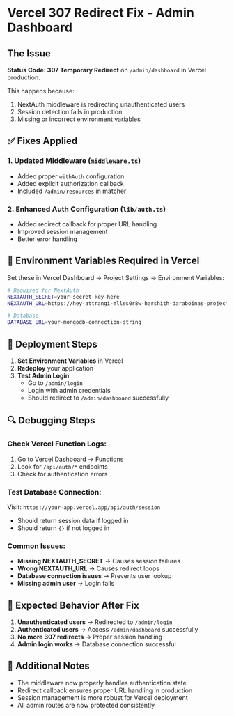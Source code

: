 # Vercel 307 Redirect Fix - Admin Dashboard

## The Issue
**Status Code: 307 Temporary Redirect** on `/admin/dashboard` in Vercel production.

This happens because:
1. NextAuth middleware is redirecting unauthenticated users
2. Session detection fails in production
3. Missing or incorrect environment variables

## ✅ Fixes Applied

### 1. Updated Middleware (`middleware.ts`)
- Added proper `withAuth` configuration
- Added explicit authorization callback
- Included `/admin/resources` in matcher

### 2. Enhanced Auth Configuration (`lib/auth.ts`)
- Added redirect callback for proper URL handling
- Improved session management
- Better error handling

## 🔧 Environment Variables Required in Vercel

Set these in Vercel Dashboard → Project Settings → Environment Variables:

```bash
# Required for NextAuth
NEXTAUTH_SECRET=your-secret-key-here
NEXTAUTH_URL=https://hey-attrangi-mlles0r8w-harshith-daraboinas-projects.vercel.app

# Database
DATABASE_URL=your-mongodb-connection-string
```

## 🚀 Deployment Steps

1. **Set Environment Variables** in Vercel
2. **Redeploy** your application
3. **Test Admin Login**:
   - Go to `/admin/login`
   - Login with admin credentials
   - Should redirect to `/admin/dashboard` successfully

## 🔍 Debugging Steps

### Check Vercel Function Logs:
1. Go to Vercel Dashboard → Functions
2. Look for `/api/auth/*` endpoints
3. Check for authentication errors

### Test Database Connection:
Visit: `https://your-app.vercel.app/api/auth/session`
- Should return session data if logged in
- Should return `{}` if not logged in

### Common Issues:
- **Missing NEXTAUTH_SECRET** → Causes session failures
- **Wrong NEXTAUTH_URL** → Causes redirect loops
- **Database connection issues** → Prevents user lookup
- **Missing admin user** → Login fails

## 🎯 Expected Behavior After Fix

1. **Unauthenticated users** → Redirected to `/admin/login`
2. **Authenticated users** → Access `/admin/dashboard` successfully
3. **No more 307 redirects** → Proper session handling
4. **Admin login works** → Database connection successful

## 📝 Additional Notes

- The middleware now properly handles authentication state
- Redirect callback ensures proper URL handling in production
- Session management is more robust for Vercel deployment
- All admin routes are now protected consistently
